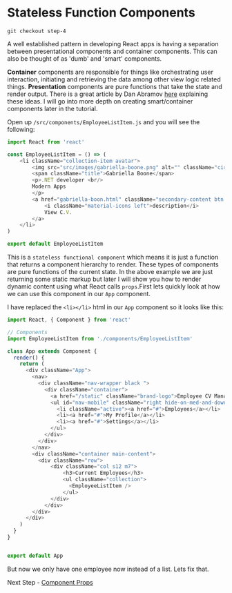 # Stateless Function Components

```
git checkout step-4
```

A well established pattern in developing React apps is having a separation between presentational components and container components. This can also be 
thought of as 'dumb' and 'smart' components.

**Container** components are responsible for things like orchestrating user interaction, initiating and retrieving the data among other view logic related things. 
**Presentation** components are pure functions that take the state and render output.
There is a great article by Dan Abramov [here](https://medium.com/@dan_abramov/smart-and-dumb-components-7ca2f9a7c7d0#.vmpzp1loa) explaining these ideas. 
I will go into more depth on creating smart/container components later in the tutorial.

Open up `/src/components/EmployeeListItem.js` and you will see the following:

``` javascript
import React from 'react'

const EmployeeListItem = () => (
    <li className="collection-item avatar">
        <img src="src/images/gabriella-boone.png" alt="" className="circle" />
        <span className="title">Gabriella Boone</span>
        <p>.NET developer <br/>
        Modern Apps
        </p>
        <a href="gabriella-boon.html" className="secondary-content btn black">
            <i className="material-icons left">description</i>
            View C.V.
        </a>
    </li>
)

export default EmployeeListItem
```

This is a `stateless functional component` which means it is just a function that returns a component hierarchy to render.
These types of components are pure functions of the current state. In the above example we are just returning some static
markup but later I will show you how to render dynamic content using what React calls `props`.First lets quickly 
look at how we can use this component in our `App` component.

I have replaced the `<li></li>` html in our `App` component so it looks like this:

``` javascript
import React, { Component } from 'react'

// Components
import EmployeeListItem from './components/EmployeeListItem'

class App extends Component {
  render() {
    return (
      <div className="App">
        <nav>
          <div className="nav-wrapper black ">
            <div className="container">
              <a href="/static" className="brand-logo">Employee CV Manager</a>
              <ul id="nav-mobile" className="right hide-on-med-and-down">
                <li className="active"><a href="#">Employees</a></li>
                <li><a href="#">My Profile</a></li>
                <li><a href="#">Settings</a></li>
              </ul>
            </div>
          </div>
        </nav>
        <div className="container main-content">      
          <div className="row">
              <div className="col s12 m7">
                  <h3>Current Employees</h3>
                  <ul className="collection">
                    <EmployeeListItem />
                  </ul>
              </div>
            </div>
        </div>
      </div>
    )
  }
}


export default App
```

But now we only have one employee now instead of a list. Lets fix that.

Next Step - [Component Props](05-Component-Props.md)
